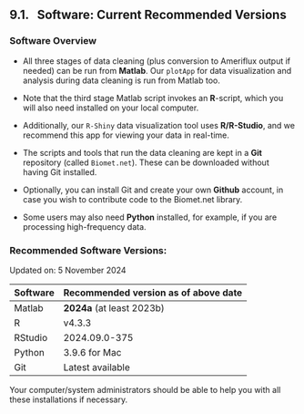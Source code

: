 ## 9.1. &nbsp; Software: Current Recommended Versions

### Software Overview

* All three stages of data cleaning (plus conversion to Ameriflux output if needed) can be run from **Matlab**. Our `plotApp` for data visualization and analysis during data cleaning is run from Matlab too.

* Note that the third stage Matlab script invokes an **R**-script, which you will also need installed on your local computer. <!-- [link to R/RStudio installation instructions]. -->

* Additionally, our `R-Shiny` data visualization tool uses **R/R-Studio**, and we recommend this app for viewing your data in real-time.

* The scripts and tools that run the data cleaning are kept in a **Git** repository (called `Biomet.net`). These can be downloaded without having Git installed.<!-- [link to Clone_Biomet_Library.md]. -->

* Optionally, you can install Git and create your own **Github** account, in case you wish to contribute code to the Biomet.net library. <!-- [link to Install_Git_Create_Account_Optional.md]. --> 

* Some users may also need **Python** installed, for example, if you are processing high-frequency data. <!-- [link to Install_Python.md]. -->


### Recommended Software Versions:

Updated on: 5 November 2024 

| Software | Recommended version as of above date |
| -------- | ------------------- |
| Matlab   | **2024a** (at least 2023b)  |
| R        | v4.3.3              |
| RStudio  | 2024.09.0-375       |
| Python   | 3.9.6 for Mac       |
| Git      | Latest available <!-- (see link in 2_Install_Git_Create_Account_Optional.md) -->  |

Your computer/system administrators should be able to help you with all these installations if necessary. 



